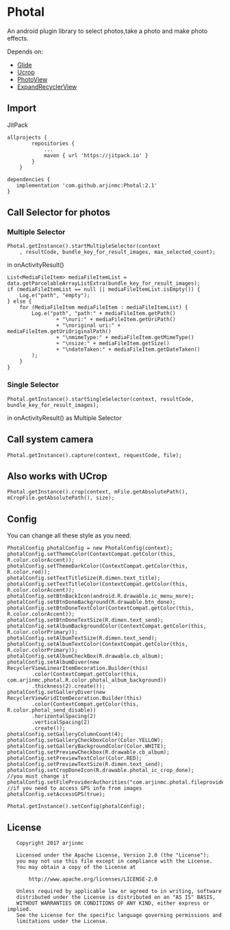 # Photal
An android plugin library to select photos,take a photo and make photo effects.

Depends on:
* [Glide](https://github.com/bumptech/glide)
* [Ucrop](https://github.com/Yalantis/uCrop)
* [PhotoView](https://github.com/Baseflow/PhotoView)
* [ExpandRecyclerView](https://github.com/arjinmc/ExpandRecyclerView)

## Import
JitPack
```code 
allprojects {
		repositories {
			...
			maven { url 'https://jitpack.io' }
		}
	}

dependencies {
   implementation 'com.github.arjinmc:Photal:2.1'
}
```

## Call Selector for photos
### Multiple Selector
```code
Photal.getInstance().startMultipleSelector(context
    , resultCode, bundle_key_for_result_images, max_selected_count);
```
in onActivityResult()
```code
List<MediaFileItem> mediaFileItemList = data.getParcelableArrayListExtra(bundle_key_for_result_images);
if (mediaFileItemList == null || mediaFileItemList.isEmpty()) {
    Log.e("path", "empty");
} else {
    for (MediaFileItem mediaFileItem : mediaFileItemList) {
        Log.e("path", "path:" + mediaFileItem.getPath()
                + "\nuri:" + mediaFileItem.getUriPath()
                + "\noriginal uri:" + mediaFileItem.getUriOriginalPath()
                + "\nmimeType:" + mediaFileItem.getMimeType()
                + "\nsize:" + mediaFileItem.getSize()
                + "\ndateTaken:" + mediaFileItem.getDateTaken()
        );
    }
}
```
### Single Selector
```code 
Photal.getInstance().startSingleSelector(context, resultCode, bundle_key_for_result_images);
```
in onActivityResult() as Multiple Selector

## Call system camera
```code
Photal.getInstance().capture(context, requestCode, file);
```

## Also works with UCrop
```code
Photal.getInstance().crop(context, mFile.getAbsolutePath(), mCropFile.getAbsolutePath(), size);
```

## Config
You can change all these style as you need.
```code
PhotalConfig photalConfig = new PhotalConfig(context);
photalConfig.setThemeColor(ContextCompat.getColor(this, R.color.colorAccent));
photalConfig.setThemeDarkColor(ContextCompat.getColor(this, R.color.red));
photalConfig.setTextTitleSize(R.dimen.text_title);
photalConfig.setTextTitleColor(ContextCompat.getColor(this, R.color.colorAccent));
photalConfig.setBtnBackIcon(android.R.drawable.ic_menu_more);
photalConfig.setBtnDoneBackground(R.drawable.btn_done);
photalConfig.setBtnDoneTextColor(ContextCompat.getColor(this, R.color.colorAccent));
photalConfig.setBtnDoneTextSize(R.dimen.text_send);
photalConfig.setAlbumBackgroundColor(ContextCompat.getColor(this, R.color.colorPrimary));
photalConfig.setAlbumTextSize(R.dimen.text_send);
photalConfig.setAlbumTextColor(ContextCompat.getColor(this, R.color.colorPrimary));
photalConfig.setAlbumCheckBox(R.drawable.cb_album);
photalConfig.setAlbumDiver(new RecyclerViewLinearItemDecoration.Builder(this)
        .color(ContextCompat.getColor(this, com.arjinmc.photal.R.color.photal_album_background))
        .thickness(2).create());
photalConfig.setGalleryDiver(new RecyclerViewGridItemDecoration.Builder(this)
        .color(ContextCompat.getColor(this, R.color.photal_send_disable))
        .horizontalSpacing(2)
        .verticalSpacing(2)
        .create());
photalConfig.setGalleryColumnCount(4);
photalConfig.setGalleryCheckboxColor(Color.YELLOW);
photalConfig.setGalleryBackgroundColor(Color.WHITE);
photalConfig.setPreviewCheckbox(R.drawable.cb_album);
photalConfig.setPreviewTextColor(Color.RED);
photalConfig.setPreviewTextSize(R.dimen.text_send);
photalConfig.setCropDoneIcon(R.drawable.photal_ic_crop_done);
//you must change it 
photalConfig.setFileProviderAuthorities("com.arjinmc.photal.fileprovider");
//if you need to access GPS info from images
photalConfig.setAccessGPS(true);

Photal.getInstance().setConfig(photalConfig);
```

## License
```code 
   Copyright 2017 arjinmc

   Licensed under the Apache License, Version 2.0 (the "License");
   you may not use this file except in compliance with the License.
   You may obtain a copy of the License at

       http://www.apache.org/licenses/LICENSE-2.0

   Unless required by applicable law or agreed to in writing, software
   distributed under the License is distributed on an "AS IS" BASIS,
   WITHOUT WARRANTIES OR CONDITIONS OF ANY KIND, either express or implied.
   See the License for the specific language governing permissions and
   limitations under the License.
```